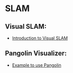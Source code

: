 # SLAM

## Visual SLAM:
- [Introduction to Visual SLAM](https://github.com/gaoxiang12/slambook-en/blob/master/slambook-en.pdf)

## Pangolin Visualizer:
- [Example to use Pangolin](https://stevenlovegrove.github.io/Pangolin/examples/)
